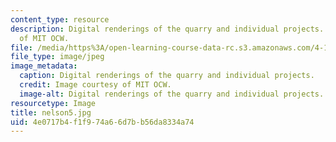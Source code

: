 ```yaml
---
content_type: resource
description: Digital renderings of the quarry and individual projects. Image courtesy
  of MIT OCW.
file: /media/https%3A/open-learning-course-data-rc.s3.amazonaws.com/4-125b-architecture-studio-building-in-landscapes-fall-2005/4e0717b4f1f974a66d7bb56da8334a74_nelson5.jpg
file_type: image/jpeg
image_metadata:
  caption: Digital renderings of the quarry and individual projects.
  credit: Image courtesy of MIT OCW.
  image-alt: Digital renderings of the quarry and individual projects.
resourcetype: Image
title: nelson5.jpg
uid: 4e0717b4-f1f9-74a6-6d7b-b56da8334a74
---
```

